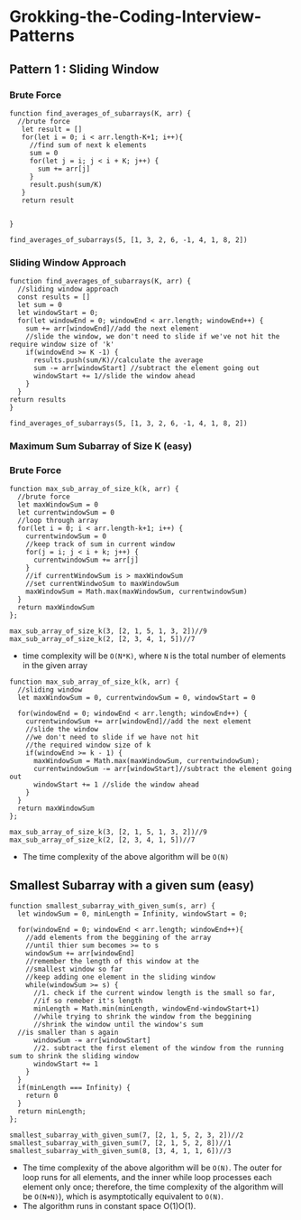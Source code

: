 # Grokking-the-Coding-Interview-Patterns

## Pattern 1 : Sliding Window

### Brute Force
````
function find_averages_of_subarrays(K, arr) {
  //brute force
   let result = []
   for(let i = 0; i < arr.length-K+1; i++){
     //find sum of next k elements
     sum = 0
     for(let j = i; j < i + K; j++) {
       sum += arr[j]
     }
     result.push(sum/K)
   }
   return result
  

}

find_averages_of_subarrays(5, [1, 3, 2, 6, -1, 4, 1, 8, 2])
````

### Sliding Window Approach
````
function find_averages_of_subarrays(K, arr) {
  //sliding window approach
  const results = []
  let sum = 0
  let windowStart = 0;
  for(let windowEnd = 0; windowEnd < arr.length; windowEnd++) {
    sum += arr[windowEnd]//add the next element
    //slide the window, we don't need to slide if we've not hit the require window size of 'k'
    if(windowEnd >= K -1) {
      results.push(sum/K)//calculate the average
      sum -= arr[windowStart] //subtract the element going out
      windowStart += 1//slide the window ahead
    }
  }
return results
}

find_averages_of_subarrays(5, [1, 3, 2, 6, -1, 4, 1, 8, 2])
````
### Maximum Sum Subarray of Size K (easy)

### Brute Force 
````
function max_sub_array_of_size_k(k, arr) {
  //brute force
  let maxWindowSum = 0
  let currentwindowSum = 0
  //loop through array
  for(let i = 0; i < arr.length-k+1; i++) {
    currentwindowSum = 0
    //keep track of sum in current window
    for(j = i; j < i + k; j++) {
      currentwindowSum += arr[j]
    }
    //if currentWindowSum is > maxWindowSum
    //set currentWindwoSum to maxWindowSum
    maxWindowSum = Math.max(maxWindowSum, currentwindowSum)
  }
  return maxWindowSum
};

max_sub_array_of_size_k(3, [2, 1, 5, 1, 3, 2])//9
max_sub_array_of_size_k(2, [2, 3, 4, 1, 5])//7
````
- time complexity will be `O(N*K)`, where `N` is the total number of elements in the given array
````
function max_sub_array_of_size_k(k, arr) {
  //sliding window
  let maxWindowSum = 0, currentwindowSum = 0, windowStart = 0
  
  for(windowEnd = 0; windowEnd < arr.length; windowEnd++) {
    currentwindowSum += arr[windowEnd]//add the next element 
    //slide the window
    //we don't need to slide if we have not hit 
    //the required window size of k
    if(windowEnd >= k - 1) {
      maxWindowSum = Math.max(maxWindowSum, currentwindowSum);
      currentwindowSum -= arr[windowStart]//subtract the element going out
      windowStart += 1 //slide the window ahead
    }
  }
  return maxWindowSum
};

max_sub_array_of_size_k(3, [2, 1, 5, 1, 3, 2])//9
max_sub_array_of_size_k(2, [2, 3, 4, 1, 5])//7
````
- The time complexity of the above algorithm will be `O(N)`

## Smallest Subarray with a given sum (easy)

````
function smallest_subarray_with_given_sum(s, arr) {
  let windowSum = 0, minLength = Infinity, windowStart = 0;
  
  for(windowEnd = 0; windowEnd < arr.length; windowEnd++){
    //add elements from the beggining of the array 
    //until thier sum becomes >= to s
    windowSum += arr[windowEnd]
    //remember the length of this window at the 
    //smallest window so far
    //keep adding one element in the sliding window
    while(windowSum >= s) {
      //1. check if the current window length is the small so far,
      //if so remeber it's length
      minLength = Math.min(minLength, windowEnd-windowStart+1)
      //while trying to shrink the window from the beggining
      //shrink the window until the window's sum 
  //is smaller than s again
      windowSum -= arr[windowStart]
      //2. subtract the first element of the window from the running sum to shrink the sliding window
      windowStart += 1
    }
  }
  if(minLength === Infinity) {
    return 0
  }
  return minLength;
};

smallest_subarray_with_given_sum(7, [2, 1, 5, 2, 3, 2])//2
smallest_subarray_with_given_sum(7, [2, 1, 5, 2, 8])//1
smallest_subarray_with_given_sum(8, [3, 4, 1, 1, 6])//3
````

- The time complexity of the above algorithm will be `O(N)`. The outer for loop runs for all elements, and the inner while loop processes each element only once; therefore, the time complexity of the algorithm will be `O(N+N)`), which is asymptotically equivalent to `O(N)`.
- The algorithm runs in constant space O(1)O(1).
